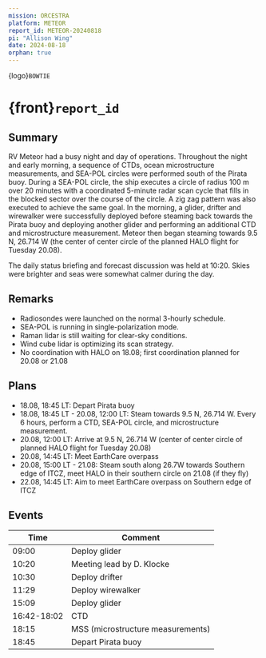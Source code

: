 ```yaml
---
mission: ORCESTRA
platform: METEOR
report_id: METEOR-20240818
pi: "Allison Wing"
date: 2024-08-18
orphan: true
---
```


{logo}`BOWTIE`

# {front}`report_id`

## Summary

RV Meteor had a busy night and day of operations. Throughout the night and early morning, a sequence of CTDs, ocean microstructure measurements, and SEA-POL circles were performed south of the Pirata buoy. During a SEA-POL circle, the ship executes a circle of radius 100 m over 20 minutes with a coordinated 5-minute radar scan cycle that fills in the blocked sector over the course of the circle. A zig zag pattern was also executed to achieve the same goal. In the morning, a glider, drifter and wirewalker were successfully deployed before steaming back towards the Pirata buoy and deploying another glider and performing an additional CTD and microstructure measurement. Meteor then began steaming towards 9.5 N, 26.714 W (the center of center circle of the planned HALO flight for Tuesday 20.08).

The daily status briefing and forecast discussion was held at 10:20. Skies were brighter and seas were somewhat calmer during the day.

## Remarks

- Radiosondes were launched on the normal 3-hourly schedule. 
- SEA-POL is running in single-polarization mode.
- Raman lidar is still waiting for clear-sky conditions.
- Wind cube lidar is optimizing its scan strategy. 
- No coordination with HALO on 18.08; first coordination planned for 20.08 or 21.08 

## Plans

- 18.08, 18:45 LT: Depart Pirata buoy 
- 18.08, 18:45 LT - 20.08, 12:00 LT: Steam towards 9.5 N, 26.714 W. Every 6 hours, perform a CTD, SEA-POL circle, and microstructure measurement.
- 20.08, 12:00 LT: Arrive at 9.5 N, 26.714 W (center of center circle of planned HALO flight for Tuesday 20.08)
- 20.08, 14:45 LT: Meet EarthCare overpass 
- 20.08, 15:00 LT - 21.08: Steam south along 26.7W towards Southern edge of ITCZ, meet HALO in their southern circle on 21.08 (if they fly)
- 22.08, 14:45 LT: Aim to meet EarthCare overpass on Southern edge of ITCZ

## Events

Time | Comment
--- | ---
09:00 | Deploy glider
10:20 | Meeting lead by D. Klocke
10:30 | Deploy drifter
11:29 | Deploy wirewalker
15:09 | Deploy glider
16:42-18:02 | CTD
18:15 | MSS (microstructure measurements)
18:45 | Depart Pirata buoy

